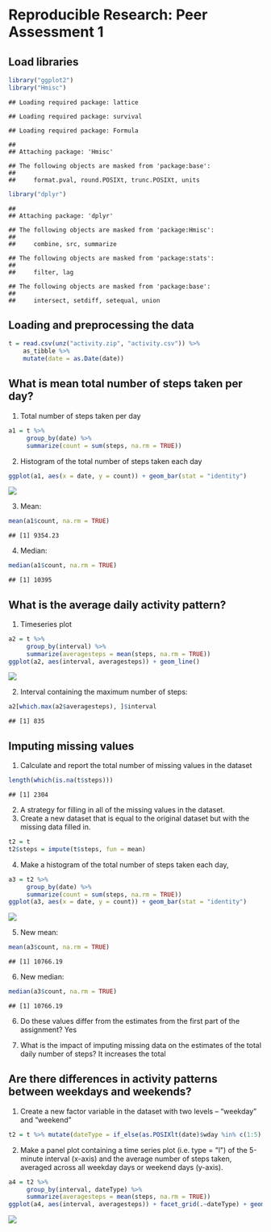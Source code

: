 # Reproducible Research: Peer Assessment 1

## Load libraries

```r
library("ggplot2")
library("Hmisc")
```

```
## Loading required package: lattice
```

```
## Loading required package: survival
```

```
## Loading required package: Formula
```

```
## 
## Attaching package: 'Hmisc'
```

```
## The following objects are masked from 'package:base':
## 
##     format.pval, round.POSIXt, trunc.POSIXt, units
```

```r
library("dplyr")
```

```
## 
## Attaching package: 'dplyr'
```

```
## The following objects are masked from 'package:Hmisc':
## 
##     combine, src, summarize
```

```
## The following objects are masked from 'package:stats':
## 
##     filter, lag
```

```
## The following objects are masked from 'package:base':
## 
##     intersect, setdiff, setequal, union
```

## Loading and preprocessing the data

```r
t = read.csv(unz("activity.zip", "activity.csv")) %>% 
    as_tibble %>%
    mutate(date = as.Date(date))
```

## What is mean total number of steps taken per day?
1. Total number of steps taken per day

```r
a1 = t %>%
     group_by(date) %>% 
     summarize(count = sum(steps, na.rm = TRUE))
```

2. Histogram of the total number of steps taken each day

```r
ggplot(a1, aes(x = date, y = count)) + geom_bar(stat = "identity") 
```

![](PA1_template_files/figure-html/unnamed-chunk-4-1.png)<!-- -->

3. Mean:

```r
mean(a1$count, na.rm = TRUE)
```

```
## [1] 9354.23
```

4. Median:

```r
median(a1$count, na.rm = TRUE)
```

```
## [1] 10395
```

## What is the average daily activity pattern?
1. Timeseries plot

```r
a2 = t %>%
     group_by(interval) %>%
     summarize(averagesteps = mean(steps, na.rm = TRUE))
ggplot(a2, aes(interval, averagesteps)) + geom_line()
```

![](PA1_template_files/figure-html/unnamed-chunk-7-1.png)<!-- -->

2. Interval containing the maximum number of steps:

```r
a2[which.max(a2$averagesteps), ]$interval
```

```
## [1] 835
```

## Imputing missing values
1. Calculate and report the total number of missing values in the dataset

```r
length(which(is.na(t$steps)))
```

```
## [1] 2304
```
 2. A strategy for filling in all of the missing values in the dataset.
3. Create a new dataset that is equal to the original dataset but with the missing data filled in.

```r
t2 = t
t2$steps = impute(t$steps, fun = mean)
```

4. Make a histogram of the total number of steps taken each day,

```r
a3 = t2 %>%
     group_by(date) %>% 
     summarize(count = sum(steps, na.rm = TRUE))
ggplot(a3, aes(x = date, y = count)) + geom_bar(stat = "identity") 
```

![](PA1_template_files/figure-html/unnamed-chunk-11-1.png)<!-- -->

5. New mean:

```r
mean(a3$count, na.rm = TRUE)
```

```
## [1] 10766.19
```

6. New median:

```r
median(a3$count, na.rm = TRUE)
```

```
## [1] 10766.19
```

6. Do these values differ from the estimates from the first part of the assignment?
Yes

7. What is the impact of imputing missing data on the estimates of the total daily number of steps?
It increases the total

## Are there differences in activity patterns between weekdays and weekends?
1. Create a new factor variable in the dataset with two levels – “weekday” and “weekend”

```r
t2 = t %>% mutate(dateType = if_else(as.POSIXlt(date)$wday %in% c(1:5), "weekdays", "weekend"))
```

2. Make a panel plot containing a time series plot (i.e. type = "l") of the 5-minute interval (x-axis) and the average number of steps taken, averaged across all weekday days or weekend days (y-axis).

```r
a4 = t2 %>%
     group_by(interval, dateType) %>%
     summarize(averagesteps = mean(steps, na.rm = TRUE))
ggplot(a4, aes(interval, averagesteps)) + facet_grid(.~dateType) + geom_line()
```

![](PA1_template_files/figure-html/unnamed-chunk-15-1.png)<!-- -->

